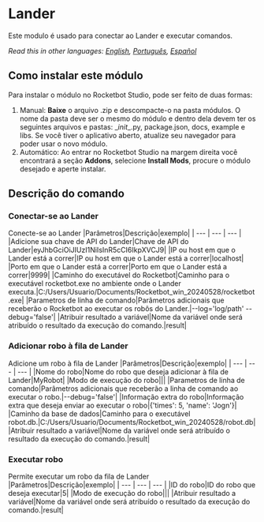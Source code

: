 # Lander
  
Este modulo é usado para conectar ao Lander e executar comandos.  

*Read this in other languages: [English](Manual_Lander.md), [Português](Manual_Lander.pr.md), [Español](Manual_Lander.es.md)*
  
## Como instalar este módulo
  
Para instalar o módulo no Rocketbot Studio, pode ser feito de duas formas:
1. Manual: __Baixe__ o arquivo .zip e descompacte-o na pasta módulos. O nome da pasta deve ser o mesmo do módulo e dentro dela devem ter os seguintes arquivos e pastas: \__init__.py, package.json, docs, example e libs. Se você tiver o aplicativo aberto, atualize seu navegador para poder usar o novo módulo.
2. Automático: Ao entrar no Rocketbot Studio na margem direita você encontrará a seção **Addons**, selecione **Install Mods**, procure o módulo desejado e aperte instalar.  


## Descrição do comando

### Conectar-se ao Lander
  
Conecte-se ao Lander
|Parâmetros|Descrição|exemplo|
| --- | --- | --- |
|Adicione sua chave de API do Lander|Chave de API do Lander|eyJhbGciOiJIUzI1NiIsInR5cCI6IkpXVCJ9|
|IP ou host em que o Lander está a correr|IP ou host em que o Lander está a correr|localhost|
|Porto em que o Lander está a correr|Porto em que o Lander está a correr|9999|
|Caminho do executável do Rocketbot|Caminho para o executável rocketbot.exe no ambiente onde o Lander executa.|C:/Users/Usuario/Documents/Rocketbot_win_20240528/rocketbot.exe|
|Parametros de linha de comando|Parâmetros adicionais que receberão o Rocketbot ao executar os robôs do Lander.|--log='log/path' --debug='false'|
|Atribuir resultado a variável|Nome da variável onde será atribuído o resultado da execução do comando.|result|

### Adicionar robo à fila de Lander
  
Adicione um robo à fila de Lander
|Parâmetros|Descrição|exemplo|
| --- | --- | --- |
|Nome do robo|Nome do robo que deseja adicionar à fila de Lander|MyRobot|
|Modo de execução do robo|||
|Parametros de linha de comando|Parâmetros adicionais que receberão a linha de comando ao executar o robo.|--debug='false'|
|Informação extra do robo|Informação extra que deseja enviar ao executar o robo|{'times': 5, 'name': 'Jogn'}|
|Caminho da base de dados|Caminho para o executável robot.db.|C:/Users/Usuario/Documents/Rocketbot_win_20240528/robot.db|
|Atribuir resultado a variável|Nome da variável onde será atribuído o resultado da execução do comando.|result|

### Executar robo
  
Permite executar um robo da fila de Lander
|Parâmetros|Descrição|exemplo|
| --- | --- | --- |
|ID do robo|ID do robo que deseja executar|5|
|Modo de execução do robo|||
|Atribuir resultado a variável|Nome da variável onde será atribuído o resultado da execução do comando.|result|
